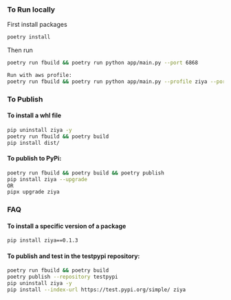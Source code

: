 ### To Run locally
First install packages
```bash
poetry install
```
Then run
```bash
poetry run fbuild && poetry run python app/main.py --port 6868

Run with aws profile: 
poetry run fbuild && poetry run python app/main.py --profile ziya --port 6868
```

### To Publish
#### To install a whl file
```bash
pip uninstall ziya -y
poetry run fbuild && poetry build
pip install dist/
```

#### To publish to PyPi:
```bash
poetry run fbuild && poetry build && poetry publish
pip install ziya --upgrade
OR 
pipx upgrade ziya
```

### FAQ
#### To install a specific version of a package
```bash
pip install ziya==0.1.3
```

#### To publish and test in the testpypi repository:
```bash
poetry run fbuild && poetry build
poetry publish --repository testpypi
pip uninstall ziya -y
pip install --index-url https://test.pypi.org/simple/ ziya
```